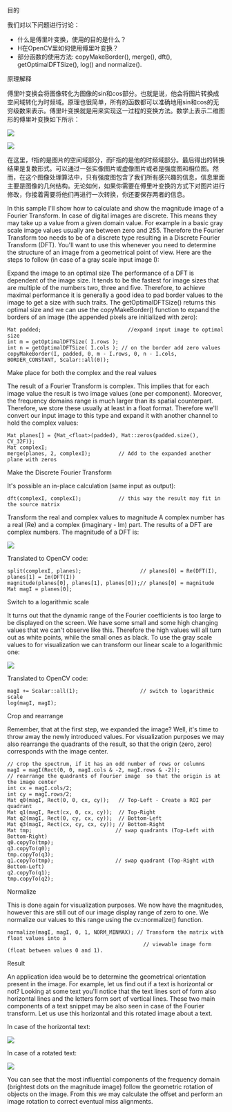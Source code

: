目的

我们对以下问题进行讨论：

* 什么是傅里叶变换，使用的目的是什么？
* H在OpenCV里如何使用傅里叶变换？
* 部分函数的使用方法: copyMakeBorder(), merge(), dft(), getOptimalDFTSize(), log() and normalize().

原理解释 

傅里叶变换会将图像转化为图像的sin和cos部分。也就是说，他会将图片转换成空间域转化为时频域。原理也很简单，所有的函数都可以准确地用sin和cos的无穷级数来表示。傅里叶变换就是用来实现这一过程的变换方法。数学上表示二维图形的傅里叶变换如下所示：

![](http://latex.codecogs.com/gif.latex?F(k,l)=\displaystyle\sum\limits_{i=0}^{N-1}\sum\limits_{j=0}^{N-1}f(i,j)e^{-i2\pi(\frac{ki}{N}+\frac{lj}{N})})

![](http://latex.codecogs.com/gif.latex?e^{ix}=\cos{x}+i\sin{x})

在这里，f指的是图片的空间域部分，而F指的是他的时频域部分。最后得出的转换结果是复数形式。可以通过一张实像图片或虚像图片或者是强度图和相位图。然而，在这个图像处理算法中，只有强度图包含了我们所有感兴趣的信息，信息里面主要是图像的几何结构。无论如何，如果你需要在傅里叶变换的方式下对图片进行修改，你接着需要将他们再进行一次转换，你还要保存两者的信息。

In this sample I'll show how to calculate and show the magnitude image of a Fourier Transform. In case of digital images are discrete. This means they may take up a value from a given domain value. For example in a basic gray scale image values usually are between zero and 255. Therefore the Fourier Transform too needs to be of a discrete type resulting in a Discrete Fourier Transform (DFT). You'll want to use this whenever you need to determine the structure of an image from a geometrical point of view. Here are the steps to follow (in case of a gray scale input image I):

Expand the image to an optimal size
The performance of a DFT is dependent of the image size. It tends to be the fastest for image sizes that are multiple of the numbers two, three and five. Therefore, to achieve maximal performance it is generally a good idea to pad border values to the image to get a size with such traits. The getOptimalDFTSize() returns this optimal size and we can use the copyMakeBorder() function to expand the borders of an image (the appended pixels are initialized with zero):

```
Mat padded;                            //expand input image to optimal size
int m = getOptimalDFTSize( I.rows );
int n = getOptimalDFTSize( I.cols ); // on the border add zero values
copyMakeBorder(I, padded, 0, m - I.rows, 0, n - I.cols, BORDER_CONSTANT, Scalar::all(0));
```

Make place for both the complex and the real values

The result of a Fourier Transform is complex. This implies that for each image value the result is two image values (one per component). Moreover, the frequency domains range is much larger than its spatial counterpart. Therefore, we store these usually at least in a float format. Therefore we'll convert our input image to this type and expand it with another channel to hold the complex values:

```
Mat planes[] = {Mat_<float>(padded), Mat::zeros(padded.size(), CV_32F)};
Mat complexI;
merge(planes, 2, complexI);         // Add to the expanded another plane with zeros
```

Make the Discrete Fourier Transform

It's possible an in-place calculation (same input as output):

```
dft(complexI, complexI);            // this way the result may fit in the source matrix
```

Transform the real and complex values to magnitude
A complex number has a real (Re) and a complex (imaginary - Im) part. The results of a DFT are complex numbers. The magnitude of a DFT is:

![](http://latex.codecogs.com/gif.latex?M=\sqrt[2]{{Re(DFT(I))}^2+{Im(DFT(I))}^2})

Translated to OpenCV code:

```
split(complexI, planes);                   // planes[0] = Re(DFT(I), planes[1] = Im(DFT(I))
magnitude(planes[0], planes[1], planes[0]);// planes[0] = magnitude
Mat magI = planes[0];
```

Switch to a logarithmic scale

It turns out that the dynamic range of the Fourier coefficients is too large to be displayed on the screen. We have some small and some high changing values that we can't observe like this. Therefore the high values will all turn out as white points, while the small ones as black. To use the gray scale values to for visualization we can transform our linear scale to a logarithmic one:

![](http://latex.codecogs.com/gif.latex?M_1=\log{(1+M)})

Translated to OpenCV code:

```
magI += Scalar::all(1);                    // switch to logarithmic scale
log(magI, magI);
```

Crop and rearrange

Remember, that at the first step, we expanded the image? Well, it's time to throw away the newly introduced values. For visualization purposes we may also rearrange the quadrants of the result, so that the origin (zero, zero) corresponds with the image center.

```
// crop the spectrum, if it has an odd number of rows or columns
magI = magI(Rect(0, 0, magI.cols & -2, magI.rows & -2));
// rearrange the quadrants of Fourier image  so that the origin is at the image center
int cx = magI.cols/2;
int cy = magI.rows/2;
Mat q0(magI, Rect(0, 0, cx, cy));   // Top-Left - Create a ROI per quadrant
Mat q1(magI, Rect(cx, 0, cx, cy));  // Top-Right
Mat q2(magI, Rect(0, cy, cx, cy));  // Bottom-Left
Mat q3(magI, Rect(cx, cy, cx, cy)); // Bottom-Right
Mat tmp;                           // swap quadrants (Top-Left with Bottom-Right)
q0.copyTo(tmp);
q3.copyTo(q0);
tmp.copyTo(q3);
q1.copyTo(tmp);                    // swap quadrant (Top-Right with Bottom-Left)
q2.copyTo(q1);
tmp.copyTo(q2);
```

Normalize

This is done again for visualization purposes. We now have the magnitudes, however this are still out of our image display range of zero to one. We normalize our values to this range using the cv::normalize() function.

```
normalize(magI, magI, 0, 1, NORM_MINMAX); // Transform the matrix with float values into a
                                            // viewable image form (float between values 0 and 1).
```

Result

An application idea would be to determine the geometrical orientation present in the image. For example, let us find out if a text is horizontal or not? Looking at some text you'll notice that the text lines sort of form also horizontal lines and the letters form sort of vertical lines. These two main components of a text snippet may be also seen in case of the Fourier transform. Let us use this horizontal and this rotated image about a text.

In case of the horizontal text:

![](https://docs.opencv.org/4.1.0/result_normal.jpg)

In case of a rotated text:

![](https://docs.opencv.org/4.1.0/result_rotated.jpg)

You can see that the most influential components of the frequency domain (brightest dots on the magnitude image) follow the geometric rotation of objects on the image. From this we may calculate the offset and perform an image rotation to correct eventual miss alignments.
